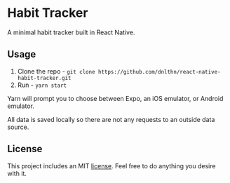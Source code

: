 # Habit Tracker

A minimal habit tracker built in React Native.

## Usage

1.  Clone the repo - `git clone https://github.com/dnlthn/react-native-habit-tracker.git`
2.  Run - `yarn start`

Yarn will prompt you to choose between Expo, an iOS emulator, or Android emulator.

All data is saved locally so there are not any requests to an outside data source.

## License

This project includes an MIT [license]. Feel free to do anything you desire with it.

[license]: /LICENSE
